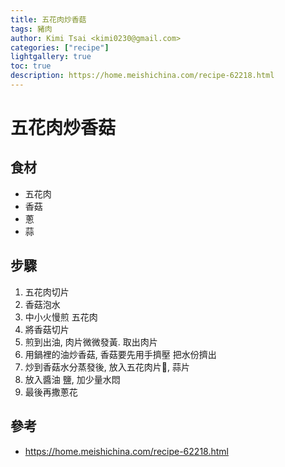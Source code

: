 ```yaml
---
title: 五花肉炒香菇
tags: 豬肉
author: Kimi Tsai <kimi0230@gmail.com>
categories: ["recipe"]
lightgallery: true
toc: true
description: https://home.meishichina.com/recipe-62218.html
---
```

# 五花肉炒香菇
## 食材
* 五花肉
* 香菇
* 蔥
* 蒜

## 步驟
1. 五花肉切片
2. 香菇泡水
3. 中小火慢煎 五花肉
4. 將香菇切片
5. 煎到出油, 肉片微微發黃. 取出肉片
6. 用鍋裡的油炒香菇, 香菇要先用手擠壓 把水份擠出
7. 炒到香菇水分蒸發後, 放入五花肉片, 蒜片
8. 放入醬油 鹽, 加少量水悶
9. 最後再撒蔥花



## 參考
* https://home.meishichina.com/recipe-62218.html
